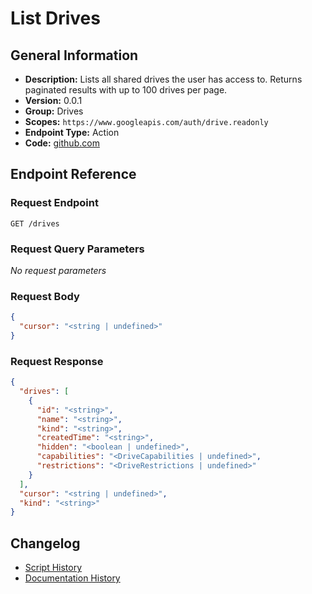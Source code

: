 <!-- BEGIN GENERATED CONTENT -->
# List Drives

## General Information

- **Description:** Lists all shared drives the user has access to. Returns paginated results with up to 100 drives per page.
- **Version:** 0.0.1
- **Group:** Drives
- **Scopes:** `https://www.googleapis.com/auth/drive.readonly`
- **Endpoint Type:** Action
- **Code:** [github.com](https://github.com/NangoHQ/integration-templates/tree/main/integrations/google-drive/actions/list-drives.ts)


## Endpoint Reference

### Request Endpoint

`GET /drives`

### Request Query Parameters

_No request parameters_

### Request Body

```json
{
  "cursor": "<string | undefined>"
}
```

### Request Response

```json
{
  "drives": [
    {
      "id": "<string>",
      "name": "<string>",
      "kind": "<string>",
      "createdTime": "<string>",
      "hidden": "<boolean | undefined>",
      "capabilities": "<DriveCapabilities | undefined>",
      "restrictions": "<DriveRestrictions | undefined>"
    }
  ],
  "cursor": "<string | undefined>",
  "kind": "<string>"
}
```

## Changelog

- [Script History](https://github.com/NangoHQ/integration-templates/commits/main/integrations/google-drive/actions/list-drives.ts)
- [Documentation History](https://github.com/NangoHQ/integration-templates/commits/main/integrations/google-drive/actions/list-drives.md)

<!-- END  GENERATED CONTENT -->

